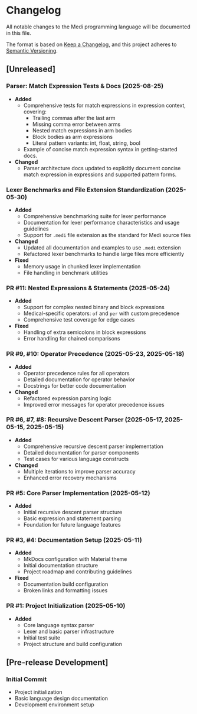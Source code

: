 # Changelog

All notable changes to the Medi programming language will be documented in this file.

The format is based on [Keep a Changelog](https://keepachangelog.com/en/1.0.0/),
and this project adheres to [Semantic Versioning](https://semver.org/spec/v2.0.0.html).

## [Unreleased]

### Parser: Match Expression Tests & Docs (2025-08-25)
- **Added**
  - Comprehensive tests for match expressions in expression context, covering:
    - Trailing commas after the last arm
    - Missing comma error between arms
    - Nested match expressions in arm bodies
    - Block bodies as arm expressions
    - Literal pattern variants: int, float, string, bool
  - Example of concise match expression syntax in getting-started docs.
- **Changed**
  - Parser architecture docs updated to explicitly document concise match expression in expressions and supported pattern forms.

### Lexer Benchmarks and File Extension Standardization (2025-05-30)
- **Added**
  - Comprehensive benchmarking suite for lexer performance
  - Documentation for lexer performance characteristics and usage guidelines
  - Support for `.medi` file extension as the standard for Medi source files
- **Changed**
  - Updated all documentation and examples to use `.medi` extension
  - Refactored lexer benchmarks to handle large files more efficiently
- **Fixed**
  - Memory usage in chunked lexer implementation
  - File handling in benchmark utilities

### PR #11: Nested Expressions & Statements (2025-05-24)
- **Added**
  - Support for complex nested binary and block expressions
  - Medical-specific operators: `of` and `per` with custom precedence
  - Comprehensive test coverage for edge cases
- **Fixed**
  - Handling of extra semicolons in block expressions
  - Error handling for chained comparisons

### PR #9, #10: Operator Precedence (2025-05-23, 2025-05-18)
- **Added**
  - Operator precedence rules for all operators
  - Detailed documentation for operator behavior
  - Docstrings for better code documentation
- **Changed**
  - Refactored expression parsing logic
  - Improved error messages for operator precedence issues

### PR #6, #7, #8: Recursive Descent Parser (2025-05-17, 2025-05-15, 2025-05-15)
- **Added**
  - Comprehensive recursive descent parser implementation
  - Detailed documentation for parser components
  - Test cases for various language constructs
- **Changed**
  - Multiple iterations to improve parser accuracy
  - Enhanced error recovery mechanisms

### PR #5: Core Parser Implementation (2025-05-12)
- **Added**
  - Initial recursive descent parser structure
  - Basic expression and statement parsing
  - Foundation for future language features

### PR #3, #4: Documentation Setup (2025-05-11)
- **Added**
  - MkDocs configuration with Material theme
  - Initial documentation structure
  - Project roadmap and contributing guidelines
- **Fixed**
  - Documentation build configuration
  - Broken links and formatting issues

### PR #1: Project Initialization (2025-05-10)
- **Added**
  - Core language syntax parser
  - Lexer and basic parser infrastructure
  - Initial test suite
  - Project structure and build configuration

## [Pre-release Development]

### Initial Commit
- Project initialization
- Basic language design documentation
- Development environment setup
